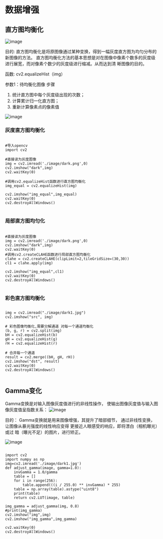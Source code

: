 # 数据增强

## 直方图均衡化

![image](https://github.com/xiaoxingchen505/Computer_Vision_Basics/blob/master/images/hist1.png)


目的: 直方图均衡化是将原图像通过某种变换，得到一幅灰度直方图为均匀分布的新图像的方法。 直方图均衡化方法的基本思想是对在图像中像素个数多的灰度级进行展宽，而对像素个数少的灰度级进行缩减。从而达到清 晰图像的目的。

函数: cv2.equalizeHist（img） 

参数1：待均衡化图像 
步骤 
1. 统计直方图中每个灰度级出现的次数； 
2. 计算累计归一化直方图； 
3. 重新计算像素点的像素值

![image](https://github.com/xiaoxingchen505/Computer_Vision_Basics/blob/master/images/hist2.png)

### 灰度直方图均衡化
<pre>
<code>
#导入opencv
import cv2

#直接读为灰度图像
img = cv2.imread('./image/dark.png',0)
cv2.imshow("dark",img)
cv2.waitKey(0)

#调用cv2.equalizeHist函数进行直方图均衡化
img_equal = cv2.equalizeHist(img)

cv2.imshow("img_equal",img_equal)
cv2.waitKey(0)
cv2.destroyAllWindows()
</code>
</pre>

### 局部直方图均匀化
<pre>
<code>
#直接读为灰度图像
img = cv2.imread('./image/dark.png',0)
cv2.imshow("dark",img)
cv2.waitKey(0)
#调用cv2.createCLAHE函数进行局部直方图均衡化
clahe = cv2.createCLAHE(clipLimit=2,tileGridSize=(30,30))
cl1 = clahe.apply(img)

cv2.imshow("img_equal",cl1)
cv2.waitKey(0)
cv2.destroyAllWindows()
</code>
</pre>

### 彩色直方图均衡化
<pre>
<code>
img = cv2.imread("./image/dark1.jpg")
cv2.imshow("src", img)

# 彩色图像均衡化,需要分解通道 对每一个通道均衡化
(b, g, r) = cv2.split(img)
bH = cv2.equalizeHist(b)
gH = cv2.equalizeHist(g)
rH = cv2.equalizeHist(r)

# 合并每一个通道
result = cv2.merge((bH, gH, rH))
cv2.imshow("dst", result)
cv2.waitKey(0)
cv2.destroyAllWindows()
</code>
</pre>

## Gamma变化

Gamma变换是对输入图像灰度值进行的非线性操作， 使输出图像灰度值与输入图像灰度值呈指数关系：
![image](https://github.com/xiaoxingchen505/Computer_Vision_Basics/blob/master/images/gamma.png)

目的： Gamma变换就是用来图像增强，其提升了暗部细节， 通过非线性变换，让图像从暴光强度的线性响应变得 更接近人眼感受的响应，即将漂白（相机曝光）或过 暗（曝光不足）的图片，进行矫正。



![image](https://github.com/xiaoxingchen505/Computer_Vision_Basics/blob/master/images/gamma2.png)


<pre>
<code>
import cv2
import numpy as np
img=cv2.imread('./image/dark1.jpg')
def adjust_gamma(image, gamma=1.0):
    invGamma = 1.0/gamma
    table = []
    for i in range(256):
        table.append(((i / 255.0) ** invGamma) * 255)
    table = np.array(table).astype("uint8")
    print(table)
    return cv2.LUT(image, table)

img_gamma = adjust_gamma(img, 0.8)
#print(img_gamma)
cv2.imshow("img",img)
cv2.imshow("img_gamma",img_gamma)

cv2.waitKey(0)
cv2.destroyAllWindows()

</code>
</pre>